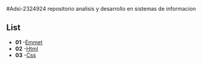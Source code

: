 #Adsi-2324924
repositorio analisis y desarrollo en sistemas de informacion 

## List

- **01** -[Emmet](01-emmet/)
- **02** -[Html](01-html/)
- **03** -[Css](01-css/)